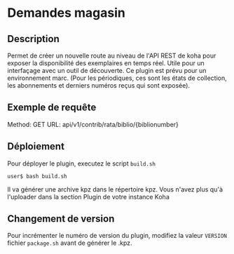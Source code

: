# Demandes magasin
## Description
Permet de créer un nouvelle route au niveau de l'API REST de koha pour exposer la disponibilité des exemplaires en temps réel. Utile pour un interfaçage avec un outil de découverte.
Ce plugin est prévu pour un environnement marc.
(Pour les périodiques, ces sont les états de collection, les abonnements et derniers numéros reçus qui sont exposée).

## Exemple de requête

Method:	
GET
URL: api/v1/contrib/rata/biblio/{biblionumber}


## Déploiement
Pour déployer le plugin, executez le script `build.sh`
```
user$ bash build.sh
```
Il va générer une archive kpz dans le répertoire kpz. Vous n'avez plus qu'à l'uploader dans la section Plugin de votre instance Koha
## Changement de version
Pour incrémenter le numéro de version du plugin, modifiez la valeur `VERSION` fichier `package.sh` avant de générer le .kpz.
